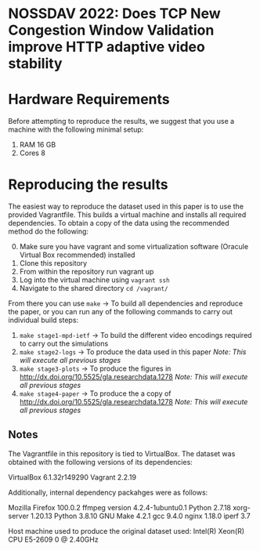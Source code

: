 # NOSSDAV 2022: Does TCP New Congestion Window Validation improve HTTP adaptive video stability

# Hardware Requirements

Before attempting to reproduce the results, we suggest that you use a machine with the following minimal setup:

1. RAM 16 GB
2. Cores 8

# Reproducing the results

The easiest way to reproduce the dataset used in this paper is to use the provided Vagrantfile. This builds a virtual machine and
installs all required dependencies. To obtain a copy of the data using the recommended method do the following:

0. Make sure you have vagrant and some virtualization software (Oracule Virtual Box recommended) installed
1. Clone this repository
2. From within the repository run vagrant up
3. Log into the virtual machine using `vagrant ssh`
4. Navigate to the shared directory `cd /vagrant/`

From there you can use `make` -> To build all dependencies and reproduce the paper, or you can run any of the following commands to carry out individual build steps:

1. `make stage1-mpd-ietf` -> To build the different video encodings required to carry out the simulations
2. `make stage2-logs` -> To produce the data used in this paper _Note: This will execute all previous stages_
3. `make stage3-plots` -> To produce the figures in http://dx.doi.org/10.5525/gla.researchdata.1278 _Note: This will execute all previous stages_
4. `make stage4-paper` -> To produce the a copy of http://dx.doi.org/10.5525/gla.researchdata.1278 _Note: This will execute all previous stages_

## Notes

The Vagrantfile in this repository is tied to VirtualBox.
The dataset was obtained with the following versions of its dependencies:

VirtualBox 6.1.32r149290
Vagrant 2.2.19

Additionally, internal dependency packahges were as follows:

Mozilla Firefox 100.0.2
ffmpeg version 4.2.4-1ubuntu0.1
Python 2.7.18
xorg-server 1.20.13
Python 3.8.10
GNU Make 4.2.1
gcc 9.4.0
nginx 1.18.0
iperf 3.7

Host machine used to produce the original dataset used:
Intel(R) Xeon(R) CPU E5-2609 0 @ 2.40GHz

